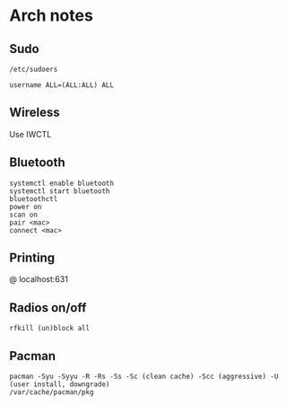 # Arch notes

## Sudo

`/etc/sudoers`

```
username ALL=(ALL:ALL) ALL
```

## Wireless

Use IWCTL

## Bluetooth

```
systemctl enable bluetooth
systemctl start bluetooth
bluetoothctl
power on
scan on
pair <mac>
connect <mac>
```

## Printing

@ localhost:631

## Radios on/off

```
rfkill (un)block all
```

## Pacman

```
pacman -Syu -Syyu -R -Rs -Ss -Sc (clean cache) -Scc (aggressive) -U (user install, downgrade)
/var/cache/pacman/pkg
```
